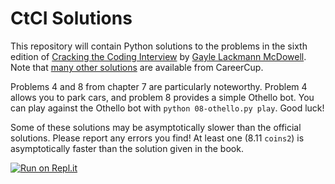 # CtCI Solutions

This repository will contain Python solutions to the problems in the sixth
edition of
[Cracking the Coding Interview](http://www.crackingthecodinginterview.com/)
by [Gayle Lackmann McDowell](http://www.gayle.com/).
Note that [many other solutions](https://github.com/careercup/CtCI-6th-Edition)
are available from CareerCup.

Problems 4 and 8 from chapter 7 are particularly noteworthy.
Problem 4 allows you to park cars, and problem 8 provides a simple Othello bot.
You can play against the Othello bot with `python 08-othello.py play`.
Good luck!

Some of these solutions may be asymptotically slower than the official
solutions.  Please report any errors you find!  At least one (8.11 `coins2`)
is asymptotically faster than the solution given in the book.

[![Run on Repl.it](https://repl.it/badge/github/vchan14/ctci-solutions)](https://repl.it/github/vchan14/ctci-solutions)